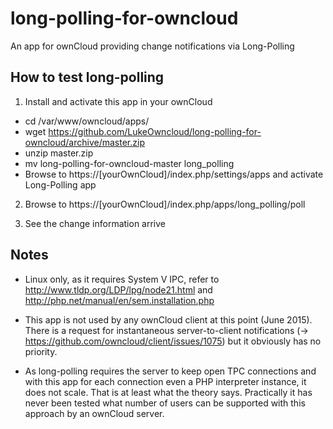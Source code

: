# long-polling-for-owncloud
An app for ownCloud providing change notifications via Long-Polling

How to test long-polling
------------------------

1. Install and activate this app in your ownCloud

  - cd /var/www/owncloud/apps/
  - wget https://github.com/LukeOwncloud/long-polling-for-owncloud/archive/master.zip
  - unzip master.zip
  - mv long-polling-for-owncloud-master long_polling
  - Browse to https://[yourOwnCloud]/index.php/settings/apps and activate Long-Polling app
  
2. Browse to https://[yourOwnCloud]/index.php/apps/long_polling/poll

3. See the change information arrive

Notes
-----

- Linux only, as it requires System V IPC, refer to http://www.tldp.org/LDP/lpg/node21.html and http://php.net/manual/en/sem.installation.php

- This app is not used by any ownCloud client at this point (June 2015). There is a request for instantaneous server-to-client notifications (-> https://github.com/owncloud/client/issues/1075) but it obviously has no priority.

- As long-polling requires the server to keep open TPC connections and with this app for each connection even a PHP interpreter instance, it does not scale. That is at least what the theory says. Practically it has never been tested what number of users can be supported with this approach by an ownCloud server.

